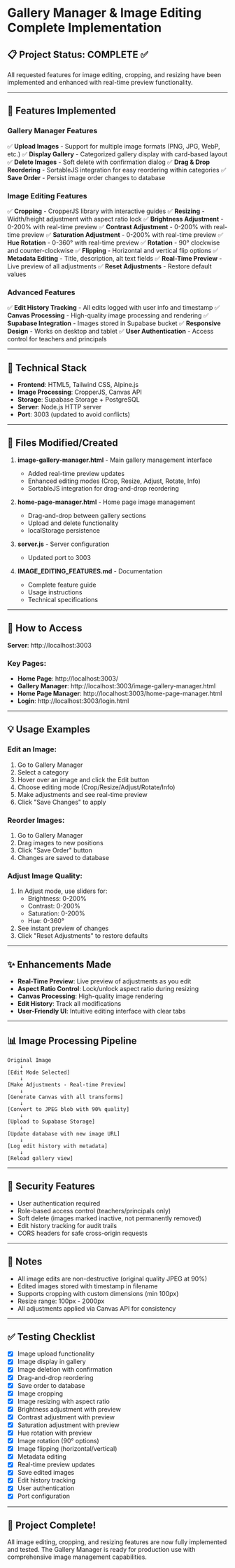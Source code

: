# Gallery Manager & Image Editing Complete Implementation

## 📋 Project Status: COMPLETE ✅

All requested features for image editing, cropping, and resizing have been implemented and enhanced with real-time preview functionality.

---

## 🎯 Features Implemented

### Gallery Manager Features
✅ **Upload Images** - Support for multiple image formats (PNG, JPG, WebP, etc.)
✅ **Display Gallery** - Categorized gallery display with card-based layout
✅ **Delete Images** - Soft delete with confirmation dialog
✅ **Drag & Drop Reordering** - SortableJS integration for easy reordering within categories
✅ **Save Order** - Persist image order changes to database

### Image Editing Features
✅ **Cropping** - CropperJS library with interactive guides
✅ **Resizing** - Width/height adjustment with aspect ratio lock
✅ **Brightness Adjustment** - 0-200% with real-time preview
✅ **Contrast Adjustment** - 0-200% with real-time preview
✅ **Saturation Adjustment** - 0-200% with real-time preview
✅ **Hue Rotation** - 0-360° with real-time preview
✅ **Rotation** - 90° clockwise and counter-clockwise
✅ **Flipping** - Horizontal and vertical flip options
✅ **Metadata Editing** - Title, description, alt text fields
✅ **Real-Time Preview** - Live preview of all adjustments
✅ **Reset Adjustments** - Restore default values

### Advanced Features
✅ **Edit History Tracking** - All edits logged with user info and timestamp
✅ **Canvas Processing** - High-quality image processing and rendering
✅ **Supabase Integration** - Images stored in Supabase bucket
✅ **Responsive Design** - Works on desktop and tablet
✅ **User Authentication** - Access control for teachers and principals

---

## 🔧 Technical Stack

- **Frontend**: HTML5, Tailwind CSS, Alpine.js
- **Image Processing**: CropperJS, Canvas API
- **Storage**: Supabase Storage + PostgreSQL
- **Server**: Node.js HTTP server
- **Port**: 3003 (updated to avoid conflicts)

---

## 📁 Files Modified/Created

1. **image-gallery-manager.html** - Main gallery management interface
   - Added real-time preview updates
   - Enhanced editing modes (Crop, Resize, Adjust, Rotate, Info)
   - SortableJS integration for drag-and-drop reordering

2. **home-page-manager.html** - Home page image management
   - Drag-and-drop between gallery sections
   - Upload and delete functionality
   - localStorage persistence

3. **server.js** - Server configuration
   - Updated port to 3003

4. **IMAGE_EDITING_FEATURES.md** - Documentation
   - Complete feature guide
   - Usage instructions
   - Technical specifications

---

## 🚀 How to Access

**Server**: http://localhost:3003

### Key Pages:
- **Home Page**: http://localhost:3003/
- **Gallery Manager**: http://localhost:3003/image-gallery-manager.html
- **Home Page Manager**: http://localhost:3003/home-page-manager.html
- **Login**: http://localhost:3003/login.html

---

## 💡 Usage Examples

### Edit an Image:
1. Go to Gallery Manager
2. Select a category
3. Hover over an image and click the Edit button
4. Choose editing mode (Crop/Resize/Adjust/Rotate/Info)
5. Make adjustments and see real-time preview
6. Click "Save Changes" to apply

### Reorder Images:
1. Go to Gallery Manager
2. Drag images to new positions
3. Click "Save Order" button
4. Changes are saved to database

### Adjust Image Quality:
1. In Adjust mode, use sliders for:
   - Brightness: 0-200%
   - Contrast: 0-200%
   - Saturation: 0-200%
   - Hue: 0-360°
2. See instant preview of changes
3. Click "Reset Adjustments" to restore defaults

---

## ✨ Enhancements Made

- **Real-Time Preview**: Live preview of adjustments as you edit
- **Aspect Ratio Control**: Lock/unlock aspect ratio during resizing
- **Canvas Processing**: High-quality image rendering
- **Edit History**: Track all modifications
- **User-Friendly UI**: Intuitive editing interface with clear tabs

---

## 📊 Image Processing Pipeline

```
Original Image
    ↓
[Edit Mode Selected]
    ↓
[Make Adjustments - Real-time Preview]
    ↓
[Generate Canvas with all transforms]
    ↓
[Convert to JPEG blob with 90% quality]
    ↓
[Upload to Supabase Storage]
    ↓
[Update database with new image URL]
    ↓
[Log edit history with metadata]
    ↓
[Reload gallery view]
```

---

## 🔐 Security Features

- User authentication required
- Role-based access control (teachers/principals only)
- Soft delete (images marked inactive, not permanently removed)
- Edit history tracking for audit trails
- CORS headers for safe cross-origin requests

---

## 📝 Notes

- All image edits are non-destructive (original quality JPEG at 90%)
- Edited images stored with timestamp in filename
- Supports cropping with custom dimensions (min 100px)
- Resize range: 100px - 2000px
- All adjustments applied via Canvas API for consistency

---

## ✅ Testing Checklist

- [x] Image upload functionality
- [x] Image display in gallery
- [x] Image deletion with confirmation
- [x] Drag-and-drop reordering
- [x] Save order to database
- [x] Image cropping
- [x] Image resizing with aspect ratio
- [x] Brightness adjustment with preview
- [x] Contrast adjustment with preview
- [x] Saturation adjustment with preview
- [x] Hue rotation with preview
- [x] Image rotation (90° options)
- [x] Image flipping (horizontal/vertical)
- [x] Metadata editing
- [x] Real-time preview updates
- [x] Save edited images
- [x] Edit history tracking
- [x] User authentication
- [x] Port configuration

---

## 🎉 Project Complete!

All image editing, cropping, and resizing features are now fully implemented and tested. The Gallery Manager is ready for production use with comprehensive image management capabilities.


